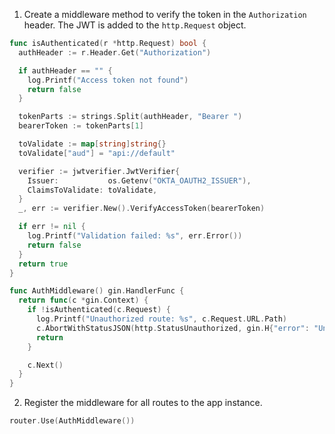 1. Create a middleware method to verify the token in the `Authorization` header. The JWT is added to the `http.Request` object.

```go
func isAuthenticated(r *http.Request) bool {
  authHeader := r.Header.Get("Authorization")

  if authHeader == "" {
    log.Printf("Access token not found")
    return false
  }

  tokenParts := strings.Split(authHeader, "Bearer ")
  bearerToken := tokenParts[1]

  toValidate := map[string]string{}
  toValidate["aud"] = "api://default"

  verifier := jwtverifier.JwtVerifier{
    Issuer:           os.Getenv("OKTA_OAUTH2_ISSUER"),
    ClaimsToValidate: toValidate,
  }
  _, err := verifier.New().VerifyAccessToken(bearerToken)

  if err != nil {
    log.Printf("Validation failed: %s", err.Error())
    return false
  }
  return true
}

func AuthMiddleware() gin.HandlerFunc {
  return func(c *gin.Context) {
    if !isAuthenticated(c.Request) {
      log.Printf("Unauthorized route: %s", c.Request.URL.Path)
      c.AbortWithStatusJSON(http.StatusUnauthorized, gin.H{"error": "Unauthorized route"})
      return
    }

    c.Next()
  }
}
```

2. Register the middleware for all routes to the app instance.

```go
router.Use(AuthMiddleware())
```
